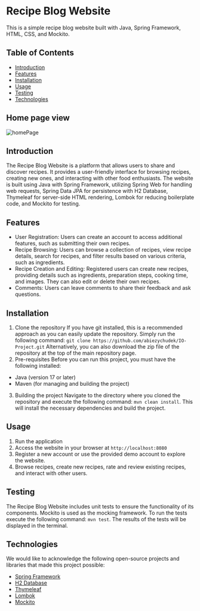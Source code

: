 # Recipe Blog Website

This is a simple recipe blog website built with Java, Spring Framework, HTML, CSS, and Mockito.

## Table of Contents

- [Introduction](#introduction)
- [Features](#features)
- [Installation](#installation)
- [Usage](#usage)
- [Testing](#testing)
- [Technologies](#technologies)

## Home page view
![homePage](https://github.com/abiezychudek/IO-Project/assets/122232469/228ad49d-fe2d-482e-8190-96dbf4ae7b73)

## Introduction

The Recipe Blog Website is a platform that allows users to share and discover recipes. It provides a user-friendly interface for browsing recipes, creating new ones, and interacting with other food enthusiasts. The website is built using Java with Spring Framework, utilizing Spring Web for handling web requests, Spring Data JPA for persistence with H2 Database, Thymeleaf for server-side HTML rendering, Lombok for reducing boilerplate code, and Mockito for testing.

## Features

- User Registration: Users can create an account to access additional features, such as submitting their own recipes.
- Recipe Browsing: Users can browse a collection of recipes, view recipe details, search for recipes, and filter results based on various criteria, such as ingredients.
- Recipe Creation and Editing: Registered users can create new recipes, providing details such as ingredients, preparation steps, cooking time, and images. They can also edit or delete their own recipes.
- Comments: Users can leave comments to share their feedback and ask questions.


## Installation

1. Clone the repository
 If you have git installed, this is a recommended approach as you can easily update the repository. Simply run the following command:
 `git clone https://github.com/abiezychudek/IO-Project.git`
 Alternatively, you can also download the zip file of the repository at the top of the main repository page.
 2. Pre-requisites
 Before you can run this project, you must have the following installed:
 - Java (version 17 or later)
 - Maven (for managing and building the project)
 3. Building the project
 Navigate to the directory where you cloned the repository and execute the following command:
 `mvn clean install`.
 This will install the necessary dependencies and build the project.

## Usage

1. Run the application 
2. Access the website in your browser at `http://localhost:8080`
3. Register a new account or use the provided demo account to explore the website.
4. Browse recipes, create new recipes, rate and review existing recipes, and interact with other users.


## Testing

The Recipe Blog Website includes unit tests to ensure the functionality of its components. Mockito is used as the mocking framework. To run the tests execute the following command:
 `mvn test`.
The results of the tests will be displayed in the terminal.



## Technologies

We would like to acknowledge the following open-source projects and libraries that made this project possible:

- [Spring Framework](https://spring.io/)
- [H2 Database](https://www.h2database.com/)
- [Thymeleaf](https://www.thymeleaf.org/)
- [Lombok](https://projectlombok.org/)
- [Mockito](https://site.mockito.org/)
